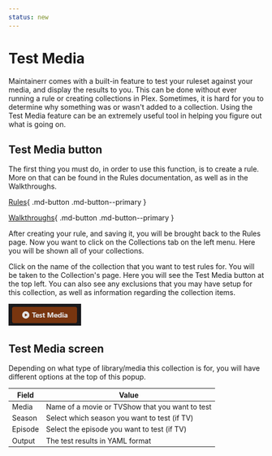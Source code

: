 ```yaml
---
status: new
---
```


# Test Media

Maintainerr comes with a built-in feature to test your ruleset against your media, and display the results to you. This can be done without ever running a rule or creating collections in Plex. Sometimes, it is hard for you to determine why something was or wasn't added to a collection. Using the Test Media feature can be an extremely useful tool in helping you figure out what is going on.

## Test Media button

The first thing you must do, in order to use this function, is to create a rule. More on that can be found in the Rules documentation, as well as in the Walkthroughs.

<p align="center" markdown>

[Rules](https://docs.maintainerr.info/Rules/){ .md-button .md-button--primary }

[Walkthroughs](https://docs.maintainerr.info/blog/){ .md-button .md-button--primary }

</p>

After creating your rule, and saving it, you will be brought back to the Rules page. Now you want to click on the Collections tab on the left menu. Here you will be shown all of your collections.

Click on the name of the collection that you want to test rules for. You will be taken to the Collection's page. Here you will see the Test Media button at the top left. You can also see any exclusions that you may have setup for this collection, as well as information regarding the collection items.

 ![test-media](images/test-media-button.png)

## Test Media screen

Depending on what type of library/media this collection is for, you will have different options at the top of this popup.

| Field | Value |
| ----- | ----- |
| Media | Name of a movie or TVShow that you want to test |
| Season | Select which season you want to test (if TV) |
| Episode | Select the episode you want to test (if TV) |
| Output | The test results in YAML format |

